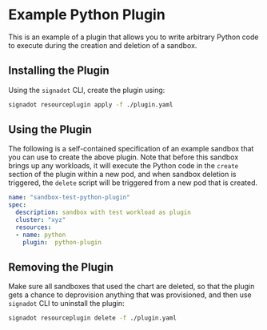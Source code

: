 # Example Python Plugin

This is an example of a plugin that allows you to write arbitrary Python code
to execute during the creation and deletion of a sandbox.

## Installing the Plugin

Using the `signadot` CLI, create the plugin using:

```sh
signadot resourceplugin apply -f ./plugin.yaml
```

## Using the Plugin

The following is a self-contained specification of an example sandbox that you
can use to create the above plugin. Note that before this sandbox brings up any
workloads, it will execute the Python code in the `create` section of the plugin
within a new pod, and when sandbox deletion is triggered, the `delete` script
will be triggered from a new pod that is created.

```yaml
name: "sandbox-test-python-plugin"
spec:
  description: sandbox with test workload as plugin
  cluster: "xyz"
  resources:
  - name: python
    plugin:  python-plugin
```

## Removing the Plugin

Make sure all sandboxes that used the chart are deleted, so that the plugin gets
a chance to deprovision anything that was provisioned, and then use `signadot` CLI to uninstall the plugin:

```sh
signadot resourceplugin delete -f ./plugin.yaml
```
